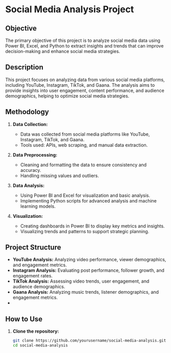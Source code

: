 # Social Media Analysis Project

## Objective
The primary objective of this project is to analyze social media data using Power BI, Excel, and Python to extract insights and trends that can improve decision-making and enhance social media strategies.

## Description
This project focuses on analyzing data from various social media platforms, including YouTube, Instagram, TikTok, and Gaana. The analysis aims to provide insights into user engagement, content performance, and audience demographics, helping to optimize social media strategies.

## Methodology
1. **Data Collection:**
   - Data was collected from social media platforms like YouTube, Instagram, TikTok, and Gaana.
   - Tools used: APIs, web scraping, and manual data extraction.

2. **Data Preprocessing:**
   - Cleaning and formatting the data to ensure consistency and accuracy.
   - Handling missing values and outliers.

3. **Data Analysis:**
   - Using Power BI and Excel for visualization and basic analysis.
   - Implementing Python scripts for advanced analysis and machine learning models.

4. **Visualization:**
   - Creating dashboards in Power BI to display key metrics and insights.
   - Visualizing trends and patterns to support strategic planning.

## Project Structure
- **YouTube Analysis:** Analyzing video performance, viewer demographics, and engagement metrics.
- **Instagram Analysis:** Evaluating post performance, follower growth, and engagement rates.
- **TikTok Analysis:** Assessing video trends, user engagement, and audience demographics.
- **Gaana Analysis:** Analyzing music trends, listener demographics, and engagement metrics.
- 
## How to Use
1. **Clone the repository:**
   ```bash
   git clone https://github.com/yourusername/social-media-analysis.git
   cd social-media-analysis
